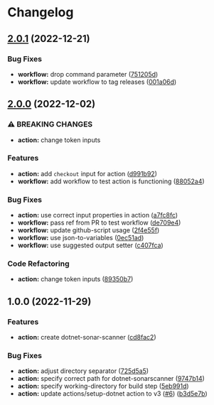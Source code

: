 # Changelog

## [2.0.1](https://github.com/chill-viking/dotnet-sonar-scanner/compare/v2.0.0...v2.0.1) (2022-12-21)


### Bug Fixes

* **workflow:** drop command parameter ([751205d](https://github.com/chill-viking/dotnet-sonar-scanner/commit/751205d844f19b1e0b1186fddb0ca8e869d3919a))
* **workflow:** update workflow to tag releases ([001a06d](https://github.com/chill-viking/dotnet-sonar-scanner/commit/001a06dd307a413c63332b0b78ffe1ae687db230))

## [2.0.0](https://github.com/chill-viking/dotnet-sonar-scanner/compare/v1.0.0...v2.0.0) (2022-12-02)


### ⚠ BREAKING CHANGES

* **action:** change token inputs

### Features

* **action:** add `checkout` input for action ([d991b92](https://github.com/chill-viking/dotnet-sonar-scanner/commit/d991b925f00fa7a31cbb267a51e4f1c3c86c2ef9))
* **workflow:** add workflow to test action is functioning ([88052a4](https://github.com/chill-viking/dotnet-sonar-scanner/commit/88052a44b13ce5c03c86a712aa312b4162557a74))


### Bug Fixes

* **action:** use correct input properties in action ([a7fc8fc](https://github.com/chill-viking/dotnet-sonar-scanner/commit/a7fc8fc8d697827b58ff077ce0e50591e395c49f))
* **workflow:** pass ref from PR to test workflow ([de709e4](https://github.com/chill-viking/dotnet-sonar-scanner/commit/de709e4450d4a3a0ebf9d89939f012f56a11fb5f))
* **workflow:** update github-script usage ([2f4e55f](https://github.com/chill-viking/dotnet-sonar-scanner/commit/2f4e55f165bbed565c4076f935345cb1feb1d696))
* **workflow:** use json-to-variables ([0ec51ad](https://github.com/chill-viking/dotnet-sonar-scanner/commit/0ec51ad56e0da98c08d434216bf5f39520df0dae))
* **workflow:** use suggested output setter ([c407fca](https://github.com/chill-viking/dotnet-sonar-scanner/commit/c407fca8f62ac5455a56f9453f6dcf3b052a00e8))


### Code Refactoring

* **action:** change token inputs ([89350b7](https://github.com/chill-viking/dotnet-sonar-scanner/commit/89350b7436afb9e4c905ff64f6be0a3923dad588))

## 1.0.0 (2022-11-29)


### Features

* **action:** create dotnet-sonar-scanner ([cd8fac2](https://github.com/chill-viking/dotnet-sonar-scanner/commit/cd8fac22a9f5f63733a2a29fc0bae05a98020e11))


### Bug Fixes

* **action:** adjust directory separator ([725d5a5](https://github.com/chill-viking/dotnet-sonar-scanner/commit/725d5a5d92094353fdb90f12eb4c91a227825270))
* **action:** specify correct path for dotnet-sonarscanner ([9747b14](https://github.com/chill-viking/dotnet-sonar-scanner/commit/9747b14ab82bf8bedae1082031e3db3905d4457f))
* **action:** specify working-directory for build step ([5eb991d](https://github.com/chill-viking/dotnet-sonar-scanner/commit/5eb991d757d4f498a65a668910694ede06fbda94))
* **action:** update actions/setup-dotnet action to v3 ([#6](https://github.com/chill-viking/dotnet-sonar-scanner/issues/6)) ([b3d5e7b](https://github.com/chill-viking/dotnet-sonar-scanner/commit/b3d5e7b9d836d600ced0d3721cdf5fe982844b51))
